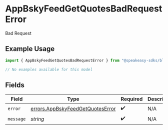 # AppBskyFeedGetQuotesBadRequestError

Bad Request

## Example Usage

```typescript
import { AppBskyFeedGetQuotesBadRequestError } from "@speakeasy-sdks/bluesky/models/errors";

// No examples available for this model
```

## Fields

| Field                                                                                | Type                                                                                 | Required                                                                             | Description                                                                          |
| ------------------------------------------------------------------------------------ | ------------------------------------------------------------------------------------ | ------------------------------------------------------------------------------------ | ------------------------------------------------------------------------------------ |
| `error`                                                                              | [errors.AppBskyFeedGetQuotesError](../../models/errors/appbskyfeedgetquoteserror.md) | :heavy_check_mark:                                                                   | N/A                                                                                  |
| `message`                                                                            | *string*                                                                             | :heavy_check_mark:                                                                   | N/A                                                                                  |